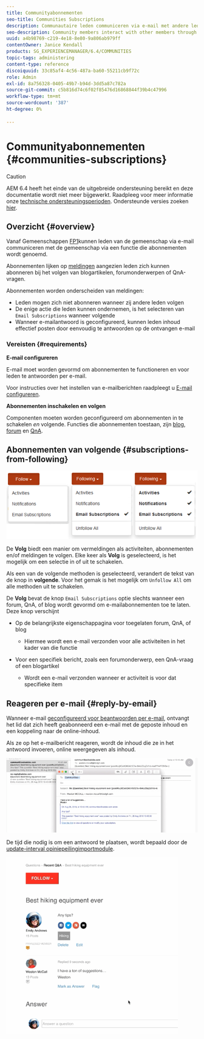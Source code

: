 ```yaml
---
title: Communityabonnementen
seo-title: Communities Subscriptions
description: Communautaire leden communiceren via e-mail met andere leden
seo-description: Community members interact with other members through email
uuid: a4b98769-c219-4e18-8e80-9a806ab979ff
contentOwner: Janice Kendall
products: SG_EXPERIENCEMANAGER/6.4/COMMUNITIES
topic-tags: administering
content-type: reference
discoiquuid: 33c85af4-4c56-487a-ba60-55211cb9f72c
role: Admin
exl-id: 8a756328-0405-49b7-b94d-3dd5a87c782a
source-git-commit: c5b816d74c6f02f85476d16868844f39b4c47996
workflow-type: tm+mt
source-wordcount: '387'
ht-degree: 0%

---
```


# Communityabonnementen {#communities-subscriptions}

>[!CAUTION]
>
>AEM 6.4 heeft het einde van de uitgebreide ondersteuning bereikt en deze documentatie wordt niet meer bijgewerkt. Raadpleeg voor meer informatie onze [technische ondersteuningsperioden](https://helpx.adobe.com/support/programs/eol-matrix.html). Ondersteunde versies zoeken [hier](https://experienceleague.adobe.com/docs/).

## Overzicht {#overview}

Vanaf Gemeenschappen [FP1](deploy-communities.md#latestfeaturepack)kunnen leden van de gemeenschap via e-mail communiceren met de gemeenschap via een functie die abonnementen wordt genoemd.

Abonnementen lijken op [meldingen](notifications.md) aangezien leden zich kunnen abonneren bij het volgen van blogartikelen, forumonderwerpen of QnA-vragen.

Abonnementen worden onderscheiden van meldingen:

* Leden mogen zich niet abonneren wanneer zij andere leden volgen
* De enige actie die leden kunnen ondernemen, is het selecteren van `Email Subscriptions` wanneer volgende
* Wanneer e-mailantwoord is geconfigureerd, kunnen leden inhoud effectief posten door eenvoudig te antwoorden op de ontvangen e-mail

### Vereisten {#requirements}

**E-mail configureren**

E-mail moet worden gevormd om abonnementen te functioneren en voor leden te antwoorden per e-mail.

Voor instructies over het instellen van e-mailberichten raadpleegt u [E-mail configureren](email.md).

**Abonnementen inschakelen en volgen**

Componenten moeten worden geconfigureerd om abonnementen in te schakelen *en* volgende. Functies die abonnementen toestaan, zijn [blog](blog-feature.md), [forum](forum.md) en [QnA](working-with-qna.md).

## Abonnementen van volgende {#subscriptions-from-following}

![chlimage_1-5](assets/chlimage_1-5.png)

De **Volg** biedt een manier om vermeldingen als activiteiten, abonnementen en/of meldingen te volgen. Elke keer als **Volg** is geselecteerd, is het mogelijk om een selectie in of uit te schakelen.

Als een van de volgende methoden is geselecteerd, verandert de tekst van de knop in **volgende**. Voor het gemak is het mogelijk om `Unfollow All` om alle methoden uit te schakelen.

De **Volg** bevat de knop `Email Subscriptions` optie slechts wanneer een forum, QnA, of blog wordt gevormd om e-mailabonnementen toe te laten. Deze knop verschijnt

* Op de belangrijkste eigenschappagina voor toegelaten forum, QnA, of blog

   * Hiermee wordt een e-mail verzonden voor alle activiteiten in het kader van die functie

* Voor een specifiek bericht, zoals een forumonderwerp, een QnA-vraag of een blogartikel

   * Wordt een e-mail verzonden wanneer er activiteit is voor dat specifieke item

## Reageren per e-mail {#reply-by-email}

Wanneer e-mail [geconfigureerd voor beantwoorden per e-mail](email.md#configure-polling-importer), ontvangt het lid dat zich heeft geabonneerd een e-mail met de geposte inhoud en een koppeling naar de online-inhoud.

Als ze op het e-mailbericht reageren, wordt de inhoud die ze in het antwoord invoeren, online weergegeven als inhoud.

![chlimage_1-6](assets/chlimage_1-6.png)

De tijd die nodig is om een antwoord te plaatsen, wordt bepaald door de [update-interval opiniepeilingimportmodule](email.md#configure-polling-importer).

![chlimage_1-7](assets/chlimage_1-7.png)
